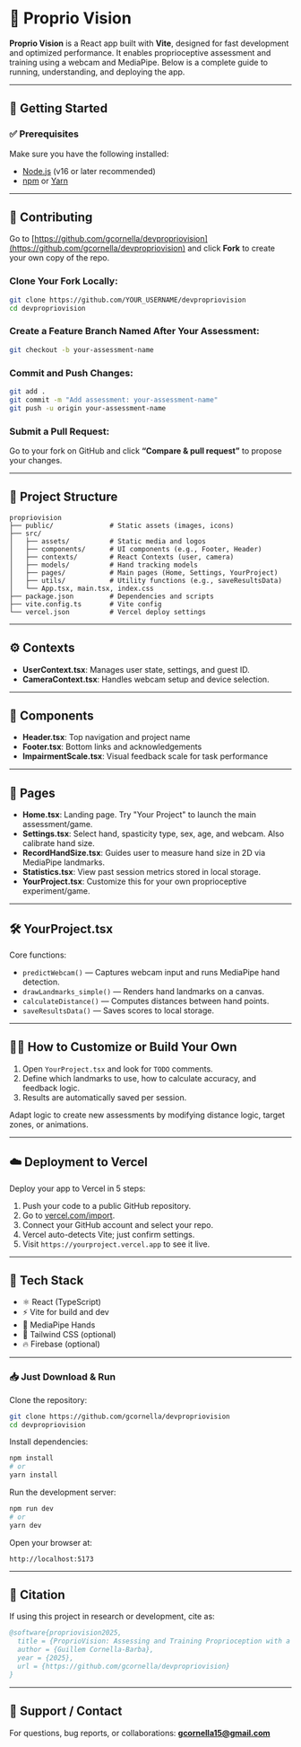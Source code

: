 # 🧠 Proprio Vision

**Proprio Vision** is a React app built with **Vite**, designed for fast development and optimized performance. It enables proprioceptive assessment and training using a webcam and MediaPipe. Below is a complete guide to running, understanding, and deploying the app.

---

## 🚀 Getting Started

### ✅ Prerequisites

Make sure you have the following installed:

* [Node.js](https://nodejs.org/) (v16 or later recommended)
* [npm](https://www.npmjs.com/) or [Yarn](https://yarnpkg.com/)

---

## 🤝 Contributing

Go to [https://github.com/gcornella/devpropriovision](https://github.com/gcornella/devpropriovision) and click **Fork** to create your own copy of the repo.

### Clone Your Fork Locally:
```bash
git clone https://github.com/YOUR_USERNAME/devpropriovision
cd devpropriovision
````

### Create a Feature Branch Named After Your Assessment:

```bash
git checkout -b your-assessment-name
```

### Commit and Push Changes:

```bash
git add .
git commit -m "Add assessment: your-assessment-name"
git push -u origin your-assessment-name
```

### Submit a Pull Request:

Go to your fork on GitHub and click **“Compare & pull request”** to propose your changes.

---

## 📂 Project Structure

```
propriovision
├── public/              # Static assets (images, icons)
├── src/
│   ├── assets/          # Static media and logos
│   ├── components/      # UI components (e.g., Footer, Header)
│   ├── contexts/        # React Contexts (user, camera)
│   ├── models/          # Hand tracking models
│   ├── pages/           # Main pages (Home, Settings, YourProject)
│   ├── utils/           # Utility functions (e.g., saveResultsData)
│   └── App.tsx, main.tsx, index.css
├── package.json         # Dependencies and scripts
├── vite.config.ts       # Vite config
└── vercel.json          # Vercel deploy settings
```

---

## ⚙️ Contexts

* **UserContext.tsx**: Manages user state, settings, and guest ID.
* **CameraContext.tsx**: Handles webcam setup and device selection.

---

## 🧩 Components

* **Header.tsx**: Top navigation and project name
* **Footer.tsx**: Bottom links and acknowledgements
* **ImpairmentScale.tsx**: Visual feedback scale for task performance

---

## 🧭 Pages

* **Home.tsx**: Landing page. Try "Your Project" to launch the main assessment/game.
* **Settings.tsx**: Select hand, spasticity type, sex, age, and webcam. Also calibrate hand size.
* **RecordHandSize.tsx**: Guides user to measure hand size in 2D via MediaPipe landmarks.
* **Statistics.tsx**: View past session metrics stored in local storage.
* **YourProject.tsx**: Customize this for your own proprioceptive experiment/game.

---

## 🛠 YourProject.tsx

Core functions:

* `predictWebcam()` — Captures webcam input and runs MediaPipe hand detection.
* `drawLandmarks_simple()` — Renders hand landmarks on a canvas.
* `calculateDistance()` — Computes distances between hand points.
* `saveResultsData()` — Saves scores to local storage.

---

## 🧑‍💻 How to Customize or Build Your Own

1. Open `YourProject.tsx` and look for `TODO` comments.
2. Define which landmarks to use, how to calculate accuracy, and feedback logic.
3. Results are automatically saved per session.

Adapt logic to create new assessments by modifying distance logic, target zones, or animations.

---

## ☁️ Deployment to Vercel

Deploy your app to Vercel in 5 steps:

1. Push your code to a public GitHub repository.
2. Go to [vercel.com/import](https://vercel.com/import).
3. Connect your GitHub account and select your repo.
4. Vercel auto-detects Vite; just confirm settings.
5. Visit `https://yourproject.vercel.app` to see it live.

---

## 🔧 Tech Stack

* ⚛️ React (TypeScript)
* ⚡ Vite for build and dev
* 🎯 MediaPipe Hands
* 💅 Tailwind CSS (optional)
* 🔥 Firebase (optional)

---

### 📥 Just Download & Run

Clone the repository:

```bash
git clone https://github.com/gcornella/devpropriovision
cd devpropriovision
```

Install dependencies:

```bash
npm install
# or
yarn install
```

Run the development server:

```bash
npm run dev
# or
yarn dev
```

Open your browser at:

```
http://localhost:5173
```

---

## 📜 Citation

If using this project in research or development, cite as:

```bibtex
@software{propriovision2025,
  title = {ProprioVision: Assessing and Training Proprioception with a Single Webcam},
  author = {Guillem Cornella-Barba},
  year = {2025},
  url = {https://github.com/gcornella/devpropriovision}
}
```

---

## 🛟 Support / Contact

For questions, bug reports, or collaborations: **[gcornella15@gmail.com](mailto:gcornella15@gmail.com)**
